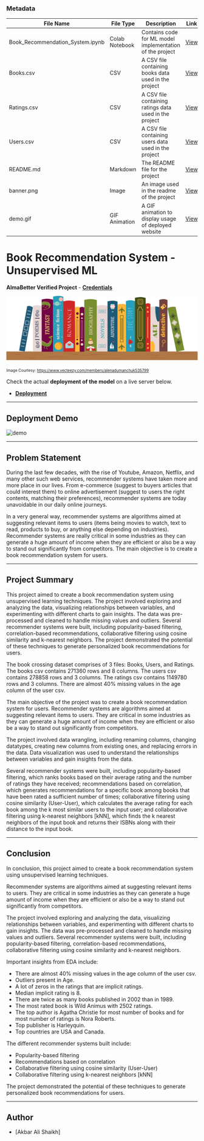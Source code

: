 ### Metadata

| File Name    | File Type |       Description |  Link   |
| --------- | ------- | -------------| ----------|
| Book_Recommendation_System.ipynb     |    Colab Notebook     |  	Contains code for ML model implementation of the project    |    [View](https://githubtocolab.com/yahya-ansariii/BookRecommender/blob/master/Book_Recommendation_System.ipynb)    |
| Books.csv     |    CSV     |  A CSV file containing books data used in the project    |    [View](https://github.com/yahya-ansariii/BookRecommender/blob/master/Books.csv)    |
| Ratings.csv     |    CSV     |  A CSV file containing ratings data used in the project    |    [View](https://github.com/yahya-ansariii/BookRecommender/blob/master/Ratings.csv)    |
| Users.csv     |    CSV     |  A CSV file containing users data used in the project    |    [View](https://github.com/yahya-ansariii/BookRecommender/blob/master/Users.csv)    |
| README.md    |    Markdown     |  The README file for the project    |    [View](https://github.com/yahya-ansariii/BookRecommender/blob/master/README.md)    |
| banner.png     |    Image     |  	An image used in the readme of the project    |    [View](https://github.com/yahya-ansariii/BookRecommender/blob/master/banner.png)    |
| demo.gif     |    GIF Animation     |  A GIF animation to display usage of deployed website    |    [View](https://github.com/yahya-ansariii/BookRecommender/blob/master/demo.gif)    |

# Book Recommendation System - Unsupervised ML

**AlmaBetter Verified Project** - [**Credentials**](https://certificates.almabetter.com/en/verify/74677315304391/)

![banner](banner.png)

<font size=1>Image Courtesy: https://www.vecteezy.com/members/alenadumanchuk535799</font>

Check the actual **deployment of the model** on a live server below.
- [**Deployment**](https://bookrec.pythonanywhere.com/)

---

## Deployment Demo

![demo](demo.gif)

---

## Problem Statement

During the last few decades, with the rise of Youtube, Amazon, Netflix, and many other such web services, recommender systems have taken more and more place in our lives. From e-commerce (suggest to buyers articles that could interest them) to online advertisement (suggest to users the right contents, matching their preferences), recommender systems are today unavoidable in our daily online journeys.

In a very general way, recommender systems are algorithms aimed at suggesting relevant items to users (items being movies to watch, text to read, products to buy, or anything else depending on industries). Recommender systems are really critical in some industries as they can generate a huge amount of income when they are efficient or also be a way to stand out significantly from competitors. The main objective is to create a book recommendation system for users.

---

## Project Summary

This project aimed to create a book recommendation system using unsupervised learning techniques. The project involved exploring and analyzing the data, visualizing relationships between variables, and experimenting with different charts to gain insights. The data was pre-processed and cleaned to handle missing values and outliers. Several recommender systems were built, including popularity-based filtering, correlation-based recommendations, collaborative filtering using cosine similarity and k-nearest neighbors. The project demonstrated the potential of these techniques to generate personalized book recommendations for users.

The book crossing dataset comprises of 3 files: Books, Users, and Ratings. The books csv contains 271360 rows and 8 columns. The users csv contains 278858 rows and 3 columns. The ratings csv contains 1149780 rows and 3 columns. There are almost 40% missing values in the age column of the user csv.

The main objective of the project was to create a book recommendation system for users. Recommender systems are algorithms aimed at suggesting relevant items to users. They are critical in some industries as they can generate a huge amount of income when they are efficient or also be a way to stand out significantly from competitors.

The project involved data wrangling, including renaming columns, changing datatypes, creating new columns from existing ones, and replacing errors in the data. Data visualization was used to understand the relationships between variables and gain insights from the data.

Several recommender systems were built, including popularity-based filtering, which ranks books based on their average rating and the number of ratings they have received; recommendations based on correlation, which generates recommendations for a specific book among books that have been rated a sufficient number of times; collaborative filtering using cosine similarity (User-User), which calculates the average rating for each book among the k most similar users to the input user; and collaborative filtering using k-nearest neighbors [kNN], which finds the k nearest neighbors of the input book and returns their ISBNs along with their distance to the input book.

---

## Conclusion

In conclusion, this project aimed to create a book recommendation system using unsupervised learning techniques.

Recommender systems are algorithms aimed at suggesting relevant items to users. They are critical in some industries as they can generate a huge amount of income when they are efficient or also be a way to stand out significantly from competitors.

The project involved exploring and analyzing the data, visualizing relationships between variables, and experimenting with different charts to gain insights. The data was pre-processed and cleaned to handle missing values and outliers. Several recommender systems were built, including popularity-based filtering, correlation-based recommendations, collaborative filtering using cosine similarity and k-nearest neighbors.

Important insights from EDA include:

- There are almost 40% missing values in the age column of the user csv.
- Outliers present in Age.
- A lot of zeros in the ratings that are implicit ratings.
- Median implicit rating is 8.
- There are twice as many books published in 2002 than in 1989.
- The most rated book is Wild Animus with 2502 ratings.
- The top author is Agatha Christie for most number of books and for most number of ratings is Nora Roberts.
- Top publisher is Harleyquin.
- Top countries are USA and Canada.

The different recommender systems built include:

- Popularity-based filtering
- Recommendations based on correlation
- Collaborative filtering using cosine similarity (User-User)
- Collaborative filtering using k-nearest neighbors [kNN]

The project demonstrated the potential of these techniques to generate personalized book recommendations for users.

---

## Author

- [Akbar Ali Shaikh]

